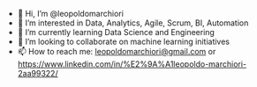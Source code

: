 - 👋 Hi, I’m @leopoldomarchiori
- 👀 I’m interested in Data, Analytics, Agile, Scrum, BI, Automation
- 🌱 I’m currently learning Data Science and Engineering
- 💞️ I’m looking to collaborate on machine learning initiatives
- 📫 How to reach me: leopoldomarchiori@gmail.com or https://www.linkedin.com/in/%E2%9A%A1leopoldo-marchiori-2aa99322/

<!---
leopoldomarchiori/leopoldomarchiori is a ✨ special ✨ repository because its `README.md` (this file) appears on your GitHub profile.
You can click the Preview link to take a look at your changes.
--->
